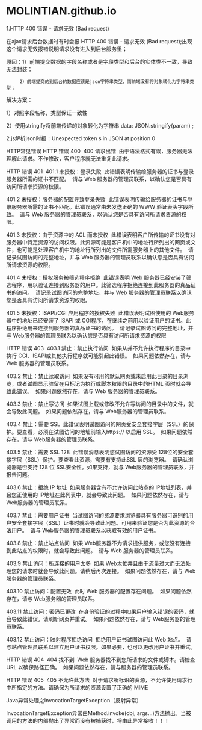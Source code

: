 # MOLINTIAN.github.io

1.HTTP 400 错误 - 请求无效 (Bad request)

在ajax请求后台数据时有时会报 HTTP 400 错误 - 请求无效 (Bad request);出现这个请求无效报错说明请求没有进入到后台服务里；

原因：1）前端提交数据的字段名称或者是字段类型和后台的实体类不一致，导致无法封装；

         2）前端提交的到后台的数据应该是json字符串类型，而前端没有将对象转化为字符串类型；

解决方案：

1）对照字段名称，类型保证一致性

2）使用stringify将前端传递的对象转化为字符串    data: JSON.stringify(param)  ;

2.js解析json时报：Unexpected token s in JSON at position 0


HTTP常见错误
HTTP 错误 400 
400 请求出错 
由于语法格式有误，服务器无法理解此请求。不作修改，客户程序就无法重复此请求。

HTTP 错误 401 
401.1 未授权：登录失败 
此错误表明传输给服务器的证书与登录服务器所需的证书不匹配。 
请与 Web 服务器的管理员联系，以确认您是否具有访问所请求资源的权限。

401.2 未授权：服务器的配置导致登录失败 
此错误表明传输给服务器的证书与登录服务器所需的证书不匹配。此错误通常由未发送正确的 WWW 验证表头字段所致。 
请与 Web 服务器的管理员联系，以确认您是否具有访问所请求资源的权限。 

401.3 未授权：由于资源中的 ACL 而未授权 
此错误表明客户所传输的证书没有对服务器中特定资源的访问权限。此资源可能是客户机中的地址行所列出的网页或文件，也可能是处理客户机中的地址行所列出的文件所需服务器上的其他文件。 
请记录试图访问的完整地址，并与 Web 服务器的管理员联系以确认您是否具有访问所请求资源的权限。 

401.4 未授权：授权服务被筛选程序拒绝 
此错误表明 Web 服务器已经安装了筛选程序，用以验证连接到服务器的用户。此筛选程序拒绝连接到此服务器的真品证书的访问。 
请记录试图访问的完整地址，并与 Web 服务器的管理员联系以确认您是否具有访问所请求资源的权限。 

401.5 未授权：ISAPI/CGI 应用程序的授权失败 
此错误表明试图使用的 Web服务器中的地址已经安装了 ISAPI 或 CGI程序，在继续之前用以验证用户的证书。此程序拒绝用来连接到服务器的真品证书的访问。 
请记录试图访问的完整地址，并与 Web服务器的管理员联系以确认您是否具有访问所请求资源的权限

HTTP 错误 403 
403.1 禁止：禁止执行访问 
如果从并不允许执行程序的目录中执行 CGI、ISAPI或其他执行程序就可能引起此错误。 
如果问题依然存在，请与 Web 服务器的管理员联系。 

403.2 禁止：禁止读取访问 
如果没有可用的默认网页或未启用此目录的目录浏览，或者试图显示驻留在只标记为执行或脚本权限的目录中的HTML 页时就会导致此错误。 
如果问题依然存在，请与 Web 服务器的管理员联系。 

403.3 禁止：禁止写访问 
如果试图上载或修改不允许写访问的目录中的文件，就会导致此问题。 
如果问题依然存在，请与 Web服务器的管理员联系。 

403.4 禁止：需要 SSL 
此错误表明试图访问的网页受安全套接字层（SSL）的保护。要查看，必须在试图访问的地址前输入https:// 以启用 SSL。 
如果问题依然存在，请与 Web服务器的管理员联系。 

403.5 禁止：需要 SSL 128 
此错误消息表明您试图访问的资源受 128位的安全套接字层（SSL）保护。要查看此资源，需要有支持此SSL 层的浏览器。 
请确认浏览器是否支持 128 位 SSL安全性。如果支持，就与 Web服务器的管理员联系，并报告问题。 

403.6 禁止：拒绝 IP 地址 
如果服务器含有不允许访问此站点的 IP地址列表，并且您正使用的 IP地址在此列表中，就会导致此问题。 
如果问题依然存在，请与 Web服务器的管理员联系。 

403.7 禁止：需要用户证书 
当试图访问的资源要求浏览器具有服务器可识别的用户安全套接字层（SSL）证书时就会导致此问题。可用来验证您是否为此资源的合法用户。 
请与 Web服务器的管理员联系以获取有效的用户证书。 

403.8 禁止：禁止站点访问 
如果 Web服务器不为请求提供服务，或您没有连接到此站点的权限时，就会导致此问题。 
请与 Web 服务器的管理员联系。 

403.9 禁止访问：所连接的用户太多 
如果 Web太忙并且由于流量过大而无法处理您的请求时就会导致此问题。请稍后再次连接。 
如果问题依然存在，请与 Web 服务器的管理员联系。 

403.10 禁止访问：配置无效 
此时 Web 服务器的配置存在问题。 
如果问题依然存在，请与 Web服务器的管理员联系。 

403.11 禁止访问：密码已更改 
在身份验证的过程中如果用户输入错误的密码，就会导致此错误。请刷新网页并重试。 
如果问题依然存在，请与 Web服务器的管理员联系。 

403.12 禁止访问：映射程序拒绝访问 
拒绝用户证书试图访问此 Web 站点。 
请与站点管理员联系以建立用户证书权限。如果必要，也可以更改用户证书并重试。

HTTP 错误 404 
404 找不到 
Web 服务器找不到您所请求的文件或脚本。请检查URL 以确保路径正确。 
如果问题依然存在，请与服务器的管理员联系。

HTTP 错误 405 
405 不允许此方法 
对于请求所标识的资源，不允许使用请求行中所指定的方法。请确保为所请求的资源设置了正确的 MIME

 Java异常处理之InvocationTargetException（反射异常）

 InvocationTargetException异常由Method.invoke(obj, args...)方法抛出。当被调用的方法的内部抛出了异常而没有被捕获时，将由此异常接收！！！
